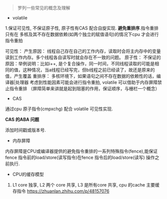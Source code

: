 > 罗列一些常见的概念及理解

- volatile 

1.保证可见性, 不保证原子性, 原子性有CAS 配合自旋实现. **避免重排序**.指令重排只有在 多核及其不存在数据依赖(如两个独立的赋值语句)的情况下cpu 才会进行指令重拍

可见性： 
    产生原因： 线程自己存在自己的工作内存，读取时会将主内存中的变量读到工作内存。多个线程各自读写时就会存在不一致的问题。
原子性：
    不保证的原因：举例说明：比如i++, 是个复合操作，同一时间，不同线程读取的可能是相同的值，这种情况，当a线程已经写完，但b线程之前已经读了，故还是原来的值，产生覆盖
重排序： 
    多核环境下，如果语句之间不存在数据的依赖性的话，编译器|处理器 考虑到性能因素可能会进行指令重拍, volatile 可以借助于内存屏障禁止指令重排 （屏障简单来讲就是起到阻塞的作用，保证顺序，与栅栏一个概念）
    
- CAS

通过cpu 原子指令(cmpxchg) 配合 volatile 可见性实现. 

**CAS 的ABA 问题**

添加时间戳或版本号. 

- 内存屏障 

 内存屏障是CPU或编译器提供的避免指令重排的一系列特殊指令(fence),能保证fence 指令前的load/store(读写指令)在fence 指令后的load/store(读写) 操作之前执行. 

- CPU的缓存模型

1. L1 core 独享, L2 两个 core 共享, L3 是所有core 共享, cpu 的cache 主要缓存指令
https://zhuanlan.zhihu.com/p/48157076